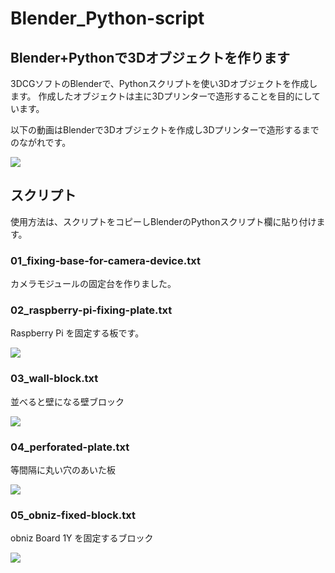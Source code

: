 # Blender_Python-script

## Blender+Pythonで3Dオブジェクトを作ります

3DCGソフトのBlenderで、Pythonスクリプトを使い3Dオブジェクトを作成します。
作成したオブジェクトは主に3Dプリンターで造形することを目的にしています。

以下の動画はBlenderで3Dオブジェクトを作成し3Dプリンターで造形するまでのながれです。

[![](https://img.youtube.com/vi/-drzycYZWME/0.jpg)](https://www.youtube.com/watch?v=-drzycYZWME)

## スクリプト

使用方法は、スクリプトをコピーしBlenderのPythonスクリプト欄に貼り付けます。

### 01_fixing-base-for-camera-device.txt

カメラモジュールの固定台を作りました。

### 02_raspberry-pi-fixing-plate.txt

Raspberry Pi を固定する板です。

[![](https://img.youtube.com/vi/P0PMpqHBn6A/0.jpg)](https://www.youtube.com/watch?v=P0PMpqHBn6A)

### 03_wall-block.txt

並べると壁になる壁ブロック

[![](https://img.youtube.com/vi/JA5SUrXDHaU/0.jpg)](https://www.youtube.com/watch?v=JA5SUrXDHaU)

### 04_perforated-plate.txt

等間隔に丸い穴のあいた板

[![](https://img.youtube.com/vi/N5YkuJW_tWA/0.jpg)](https://www.youtube.com/watch?v=N5YkuJW_tWA)

### 05_obniz-fixed-block.txt

obniz Board 1Y を固定するブロック

[![](https://img.youtube.com/vi/69W80aoWBDo/0.jpg)](https://www.youtube.com/watch?v=69W80aoWBDo)

